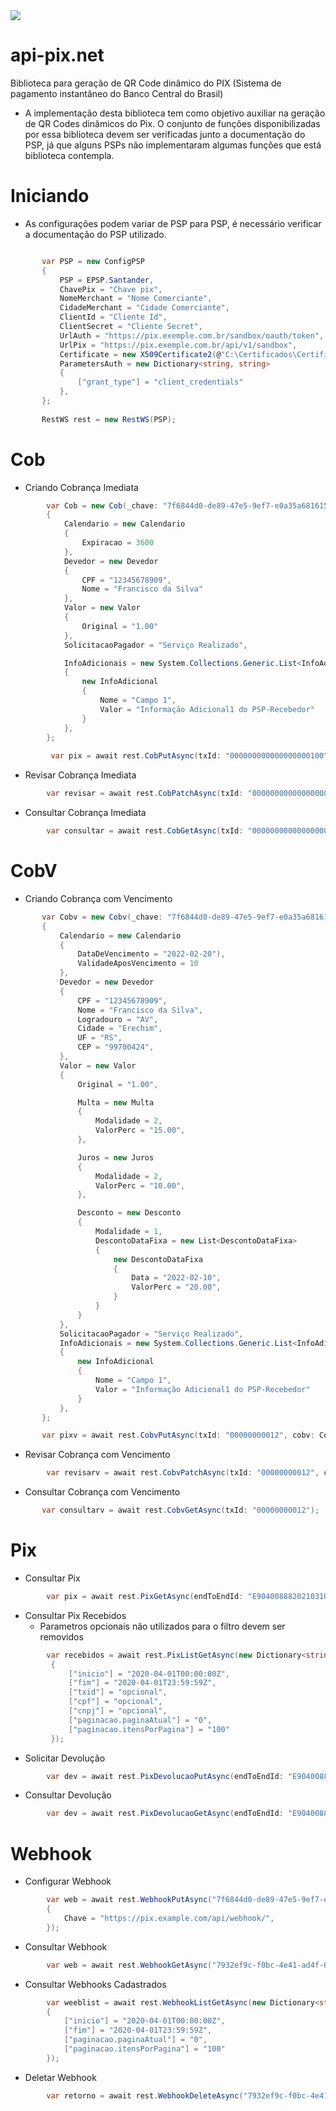 <img src="https://www.bcb.gov.br/content/estabilidadefinanceira/piximg/logo_pix.png"> 

# api-pix.net
Biblioteca para geração de QR Code dinâmico do PIX (Sistema de pagamento instantâneo do Banco Central do Brasil)

* A implementação desta biblioteca tem como objetivo auxiliar na geração de QR Codes dinâmicos do Pix. O conjunto de funções disponibilizadas por essa biblioteca devem ser verificadas junto a documentação do PSP, já que alguns PSPs não implementaram algumas funções que está biblioteca contempla.


# Iniciando
  * As configurações podem variar de PSP para PSP, é necessário verificar a documentação do PSP utilizado.
 ```C#

        var PSP = new ConfigPSP
        {
            PSP = EPSP.Santander,
            ChavePix = "Chave pix",
            NomeMerchant = "Nome Comerciante",
            CidadeMerchant = "Cidade Comerciante",
            ClientId = "Cliente Id",
            ClientSecret = "Cliente Secret",
            UrlAuth = "https://pix.exemple.com.br/sandbox/oauth/token",
            UrlPix = "https://pix.exemple.com.br/api/v1/sandbox",
            Certificate = new X509Certificate2(@"C:\Certificados\Certificado.cer"),
            ParametersAuth = new Dictionary<string, string>
            {
                ["grant_type"] = "client_credentials"
            },
        };
        
        RestWS rest = new RestWS(PSP);
 ````
 # Cob
 * Criando Cobrança Imediata
```C#
        var Cob = new Cob(_chave: "7f6844d0-de89-47e5-9ef7-e0a35a681615")
        {
            Calendario = new Calendario
            {
                Expiracao = 3600
            },
            Devedor = new Devedor
            {
                CPF = "12345678909",
                Nome = "Francisco da Silva"
            },
            Valor = new Valor
            {
                Original = "1.00"
            },
            SolicitacaoPagador = "Serviço Realizado",

            InfoAdicionais = new System.Collections.Generic.List<InfoAdicional>
            {
                new InfoAdicional
                {
                    Nome = "Campo 1",
                    Valor = "Informação Adicional1 do PSP-Recebedor"
                }
            },
        };
        
         var pix = await rest.CobPutAsync(txId: "000000000000000000100", cob: Cob);
````
 * Revisar Cobrança Imediata
```C#
        var revisar = await rest.CobPatchAsync(txId: "000000000000000000100", cob: Cob); 
````
 * Consultar Cobrança Imediata
```C#
        var consultar = await rest.CobGetAsync(txId: "000000000000000000100");
````
# CobV
* Criando Cobrança com Vencimento
```C#
       var Cobv = new Cobv(_chave: "7f6844d0-de89-47e5-9ef7-e0a35a681615")
       {
           Calendario = new Calendario
           {
               DataDeVencimento = "2022-02-20"),
               ValidadeAposVencimento = 10
           },
           Devedor = new Devedor
           {
               CPF = "12345678909",
               Nome = "Francisco da Silva",
               Logradouro = "AV",
               Cidade = "Erechim",
               UF = "RS",
               CEP = "99700424",
           },
           Valor = new Valor
           {
               Original = "1.00",

               Multa = new Multa
               {
                   Modalidade = 2,
                   ValorPerc = "15.00",
               },

               Juros = new Juros
               {
                   Modalidade = 2,
                   ValorPerc = "10.00",
               },

               Desconto = new Desconto
               {
                   Modalidade = 1,
                   DescontoDataFixa = new List<DescontoDataFixa>
                   {
                       new DescontoDataFixa
                       {
                           Data = "2022-02-10",
                           ValorPerc = "20.00",
                       }
                   }
               }
           },
           SolicitacaoPagador = "Serviço Realizado",
           InfoAdicionais = new System.Collections.Generic.List<InfoAdicional>
           {
               new InfoAdicional
               {
                   Nome = "Campo 1",
                   Valor = "Informação Adicional1 do PSP-Recebedor"
               }
           },
       };

       var pixv = await rest.CobvPutAsync(txId: "00000000012", cobv: Cobv);
````
 * Revisar Cobrança com Vencimento
```C#
        var revisarv = await rest.CobvPatchAsync(txId: "00000000012", cobv: Cobv);
````
 * Consultar Cobrança com Vencimento
```C#
       var consultarv = await rest.CobvGetAsync(txId: "00000000012");
````
# Pix
* Consultar Pix
```C#
        var pix = await rest.PixGetAsync(endToEndId: "E9040088820210310181400008883206");
````
* Consultar Pix Recebidos
  * Parametros opcionais não utilizados para o filtro devem ser removidos 
```C#
        var recebidos = await rest.PixListGetAsync(new Dictionary<string, string>
         {
             ["inicio"] = "2020-04-01T00:00:00Z",
             ["fim"] = "2020-04-01T23:59:59Z",
             ["txid"] = "opcional",
             ["cpf"] = "opcional",
             ["cnpj"] = "opcional",
             ["paginacao.paginaAtual"] = "0",
             ["paginacao.itensPorPagina"] = "100"
         });
````
* Solicitar Devolução
```C#
        var dev = await rest.PixDevolucaoPutAsync(endToEndId: "E9040088820210310181400008883206", id: "1");
````
 * Consultar Devolução
```C#
        var dev = await rest.PixDevolucaoGetAsync(endToEndId: "E9040088820210310181400008883206", id: "1");
````
# Webhook
 * Configurar Webhook
```C#
        var web = await rest.WebhookPutAsync("7f6844d0-de89-47e5-9ef7-e0a35a681615", new Webhook
        {
            Chave = "https://pix.example.com/api/webhook/",
        });
```
* Consultar Webhook
```C#
        var web = await rest.WebhookGetAsync("7932ef9c-f0bc-4e41-ad4f-0866102b519f");
```
* Consultar Webhooks Cadastrados
```C#
        var weeblist = await rest.WebhookListGetAsync(new Dictionary<string, string>
        {
            ["inicio"] = "2020-04-01T00:00:00Z",
            ["fim"] = "2020-04-01T23:59:59Z",
            ["paginacao.paginaAtual"] = "0",
            ["paginacao.itensPorPagina"] = "100"
        });
```
* Deletar Webhook
```C#
        var retorno = await rest.WebhookDeleteAsync("7932ef9c-f0bc-4e41-ad4f-0866102b519f");
```

